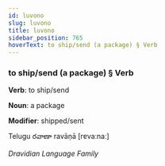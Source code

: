 ```yaml
---
id: luvono
slug: luvono
title: luvono
sidebar_position: 765
hoverText: to ship/send (a package) § Verb
---
```


### to ship/send (a package) § Verb

**Verb**: to ship/send

**Noun**: a package

**Modifier**: shipped/sent

Telugu రవాణా ravāṇā [rɐvaːnaː]

*Dravidian Language Family*